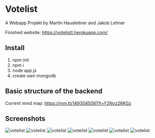 # Votelist
A Webapp Projekt by Martin Hausleitner and Jakob Lehner

Finished website: https://votelistt.herokuapp.com/

## Install

1) npm init
2) npm i
3) node app.js
4) create own mongodb

## Basic structure of the backend
Current mind map: https://mm.tt/1493045081?t=Y2Nvz26KGz

## Screenshots

![votelist](https://github.com/if-03-01-C-fall-2019/webapp-votelist/blob/master/README/votelist%20(4).png?raw=true)
![votelist](https://github.com/if-03-01-C-fall-2019/webapp-votelist/blob/master/README/votelist%20(2).png?raw=true)
![votelist](https://github.com/if-03-01-C-fall-2019/webapp-votelist/blob/master/README/votelist%20(3).png?raw=true)
![votelist](https://github.com/if-03-01-C-fall-2019/webapp-votelist/blob/master/README/votelist%20(5).png?raw=true)
![votelist](https://github.com/if-03-01-C-fall-2019/webapp-votelist/blob/master/README/votelist%20(6).png?raw=true)
![votelist](https://github.com/if-03-01-C-fall-2019/webapp-votelist/blob/master/README/votelist%20(7).png?raw=true)
![votelist](https://github.com/if-03-01-C-fall-2019/webapp-votelist/blob/master/README/votelist%20(1).png?raw=true)
